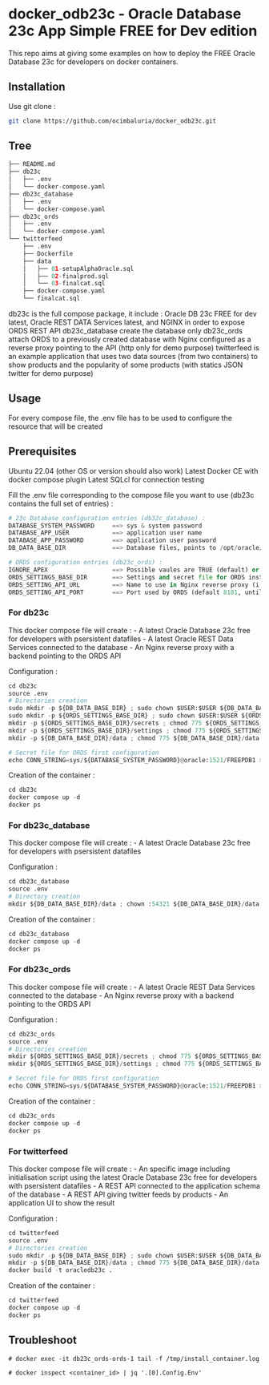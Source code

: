 # docker_odb23c - Oracle Database 23c App Simple FREE for Dev edition

This repo aims at giving some examples on how to deploy the FREE Oracle Database 23c for developers on docker containers.

## Installation

Use git clone :

```bash
git clone https://github.com/ocimbaluria/docker_odb23c.git
```

## Tree

```python
├── README.md
├── db23c
│   ├── .env
│   └── docker-compose.yaml
├── db23c_database
│   ├── .env
│   └── docker-compose.yaml
├── db23c_ords
│   ├── .env
│   └── docker-compose.yaml
└── twitterfeed
    ├── .env
    ├── Dockerfile
    ├── data
    │   ├── 01-setupAlphaOracle.sql
    │   ├── 02-finalprod.sql
    │   └── 03-finalcat.sql
    ├── docker-compose.yaml
    └── finalcat.sql
```

db23c is the full compose package, it include : Oracle DB 23c FREE for dev latest, Oracle REST DATA Services latest, and NGINX in order to expose ORDS REST API
db23c_database create the database only
db23c_ords attach ORDS to a previously created database with Nginx configured as a reverse proxy pointing to the API (http only for demo purpose)
twitterfeed is an example application that uses two data sources (from two containers) to show products and the popularity of some products (with statics JSON twitter for demo purpose)

## Usage

For every compose file, the .env file has to be used to configure the resource that will be created

## Prerequisites

Ubuntu 22.04 (other OS or version should also work)
Latest Docker CE with docker compose plugin
Latest SQLcl for connection testing

Fill the .env file corresponding to the compose file you want to use (db23c contains the full set of entries) :

```python
# 23c Database configuration entries (db32c_database) :
DATABASE_SYSTEM_PASSWORD     ==> sys & system password
DATABASE_APP_USER            ==> application user name
DATABASE_APP_PASSWORD        ==> application user password
DB_DATA_BASE_DIR             ==> Database files, points to /opt/oracle/oradata in the container

# ORDS configuration entries (db23c_ords) :
IGNORE_APEX                  ==> Possible vaules are TRUE (default) or FALSE. Used either to install APEX or not
ORDS_SETTINGS_BASE_DIR       ==> Settings and secret file for ORDS installation and configuration (i.e /opt/ords)
ORDS_SETTING_API_URL         ==> Name to use in Nginx reverse proxy (i.e ords.demodocker.fr)
ORDS_SETTING_API_PORT        ==> Port used by ORDS (default 8181, until changed in the configuration after installation)
```

### For db23c

This docker compose file will create :
    - A latest Oracle Database 23c free for developers with psersistent datafiles
    - A latest Oracle REST Data Services connected to the database
    - An Nginx reverse proxy with a backend pointing to the ORDS API

Configuration :

```python
cd db23c
source .env
# Directories creation
sudo mkdir -p ${DB_DATA_BASE_DIR} ; sudo chown $USER:$USER ${DB_DATA_BASE_DIR}
sudo mkdir -p ${ORDS_SETTINGS_BASE_DIR} ; sudo chown $USER:$USER ${ORDS_SETTINGS_BASE_DIR}
mkdir -p ${ORDS_SETTINGS_BASE_DIR}/secrets ; chmod 775 ${ORDS_SETTINGS_BASE_DIR}/secrets
mkdir -p ${ORDS_SETTINGS_BASE_DIR}/settings ; chmod 775 ${ORDS_SETTINGS_BASE_DIR}/settings
mkdir -p ${DB_DATA_BASE_DIR}/data ; chmod 775 ${DB_DATA_BASE_DIR}/data ; sudo chown :54321 ${DB_DATA_BASE_DIR}/data

# Secret file for ORDS first configuration
echo CONN_STRING=sys/${DATABASE_SYSTEM_PASSWORD}@oracle:1521/FREEPDB1 > ${ORDS_SETTINGS_BASE_DIR}/secrets/conn_string.txt
```

Creation of the container :

```python
cd db23c
docker compose up -d
docker ps
```

### For db23c_database

This docker compose file will create :
    - A latest Oracle Database 23c free for developers with psersistent datafiles

Configuration :

```python
cd db23c_database
source .env
# Directory creation
mkdir ${DB_DATA_BASE_DIR}/data ; chown :54321 ${DB_DATA_BASE_DIR}/data ; chmod 775 ${DB_DATA_BASE_DIR}/data
```

Creation of the container :

```python
cd db23c_database
docker compose up -d
docker ps
```

### For db23c_ords

This docker compose file will create :
    - A latest Oracle REST Data Services connected to the database
    - An Nginx reverse proxy with a backend pointing to the ORDS API

Configuration :

```python
cd db23c_ords
source .env
# Directories creation
mkdir ${ORDS_SETTINGS_BASE_DIR}/secrets ; chmod 775 ${ORDS_SETTINGS_BASE_DIR}/secrets
mkdir ${ORDS_SETTINGS_BASE_DIR}/settings ; chmod 775 ${ORDS_SETTINGS_BASE_DIR}/settings

# Secret file for ORDS first configuration
echo CONN_STRING=sys/${DATABASE_SYSTEM_PASSWORD}@oracle:1521/FREEPDB1 > ${ORDS_SETTINGS_BASE_DIR}/secrets/conn_string.txt
```

Creation of the container :

```python
cd db23c_ords
docker compose up -d
docker ps
```

### For twitterfeed

This docker compose file will create :
    - An specific image including initialisation script using the latest Oracle Database 23c free for developers with psersistent datafiles
    - A REST API connected to the application schema of the database
    - A REST API giving twitter feeds by products
    - An application UI to show the result

Configuration :

```python
cd twitterfeed
source .env
# Directories creation
sudo mkdir -p ${DB_DATA_BASE_DIR} ; sudo chown $USER:$USER ${DB_DATA_BASE_DIR}
mkdir -p ${DB_DATA_BASE_DIR}/data ; chmod 775 ${DB_DATA_BASE_DIR}/data ; sudo chown :54321 ${DB_DATA_BASE_DIR}/data
docker build -t oracledb23c .
```

Creation of the container :

```python
cd twitterfeed
docker compose up -d
docker ps
```

## Troubleshoot

    # docker exec -it db23c_ords-ords-1 tail -f /tmp/install_container.log

    # docker inspect <container_id> | jq '.[0].Config.Env'


